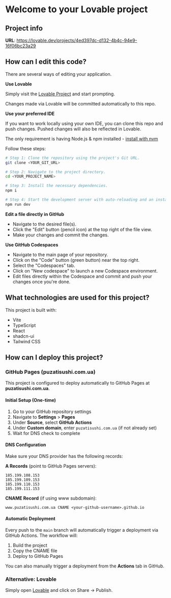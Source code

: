 # Welcome to your Lovable project

## Project info

**URL**: https://lovable.dev/projects/4ed397dc-d132-4b4c-94e9-16f06bc23a29

## How can I edit this code?

There are several ways of editing your application.

**Use Lovable**

Simply visit the [Lovable Project](https://lovable.dev/projects/4ed397dc-d132-4b4c-94e9-16f06bc23a29) and start prompting.

Changes made via Lovable will be committed automatically to this repo.

**Use your preferred IDE**

If you want to work locally using your own IDE, you can clone this repo and push changes. Pushed changes will also be reflected in Lovable.

The only requirement is having Node.js & npm installed - [install with nvm](https://github.com/nvm-sh/nvm#installing-and-updating)

Follow these steps:

```sh
# Step 1: Clone the repository using the project's Git URL.
git clone <YOUR_GIT_URL>

# Step 2: Navigate to the project directory.
cd <YOUR_PROJECT_NAME>

# Step 3: Install the necessary dependencies.
npm i

# Step 4: Start the development server with auto-reloading and an instant preview.
npm run dev
```

**Edit a file directly in GitHub**

- Navigate to the desired file(s).
- Click the "Edit" button (pencil icon) at the top right of the file view.
- Make your changes and commit the changes.

**Use GitHub Codespaces**

- Navigate to the main page of your repository.
- Click on the "Code" button (green button) near the top right.
- Select the "Codespaces" tab.
- Click on "New codespace" to launch a new Codespace environment.
- Edit files directly within the Codespace and commit and push your changes once you're done.

## What technologies are used for this project?

This project is built with:

- Vite
- TypeScript
- React
- shadcn-ui
- Tailwind CSS

## How can I deploy this project?

### GitHub Pages (puzatisushi.com.ua)

This project is configured to deploy automatically to GitHub Pages at **puzatisushi.com.ua**.

#### Initial Setup (One-time)

1. Go to your GitHub repository settings
2. Navigate to **Settings** > **Pages**
3. Under **Source**, select **GitHub Actions**
4. Under **Custom domain**, enter `puzatisushi.com.ua` (if not already set)
5. Wait for DNS check to complete

#### DNS Configuration

Make sure your DNS provider has the following records:

**A Records** (point to GitHub Pages servers):
```
185.199.108.153
185.199.109.153
185.199.110.153
185.199.111.153
```

**CNAME Record** (if using www subdomain):
```
www.puzatisushi.com.ua CNAME <your-github-username>.github.io
```

#### Automatic Deployment

Every push to the `main` branch will automatically trigger a deployment via GitHub Actions. The workflow will:
1. Build the project
2. Copy the CNAME file
3. Deploy to GitHub Pages

You can also manually trigger a deployment from the **Actions** tab in GitHub.

### Alternative: Lovable

Simply open [Lovable](https://lovable.dev/projects/4ed397dc-d132-4b4c-94e9-16f06bc23a29) and click on Share -> Publish.

